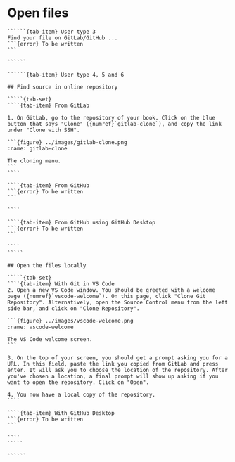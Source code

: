 # Open files

```````{tab-set}
``````{tab-item} User type 3
Find your file on GitLab/GitHub ...
```{error} To be written
```

``````

``````{tab-item} User type 4, 5 and 6

## Find source in online repository

`````{tab-set}
````{tab-item} From GitLab

1. On GitLab, go to the repository of your book. Click on the blue button that says "Clone" ({numref}`gitlab-clone`), and copy the link under "Clone with SSH".

```{figure} ../images/gitlab-clone.png
:name: gitlab-clone

The cloning menu.
```
````

````{tab-item} From GitHub
```{error} To be written
```

````

````{tab-item} From GitHub using GitHub Desktop
```{error} To be written
```

````
`````

## Open the files locally

`````{tab-set}
````{tab-item} With Git in VS Code
2. Open a new VS Code window. You should be greeted with a welcome page ({numref}`vscode-welcome`). On this page, click "Clone Git Repository". Alternatively, open the Source Control menu from the left side bar, and click on "Clone Repository".

```{figure} ../images/vscode-welcome.png
:name: vscode-welcome

The VS Code welcome screen.
```

3. On the top of your screen, you should get a prompt asking you for a URL. In this field, paste the link you copied from GitLab and press enter. It will ask you to choose the location of the repository. After you've chosen a location, a final prompt will show up asking if you want to open the repository. Click on "Open".

4. You now have a local copy of the repository.
````

````{tab-item} With GitHub Desktop
```{error} To be written
```

````
`````

``````
```````
